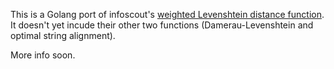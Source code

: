 This is a Golang port of infoscout's [weighted Levenshtein distance function](https://github.com/infoscout/weighted-levenshtein). It doesn't yet incude their other two functions (Damerau-Levenshtein and optimal string alignment).

More info soon.
